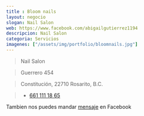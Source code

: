 ```yaml
---
title : Bloom nails
layout: negocio
slogan: Nail Salon
web: https://www.facebook.com/abigailgutierrez1194
descripcion: Nail Salon
categoria: Servicios
imagenes: ["/assets/img/portfolio/bloomnails.jpg"]
---
```


>Nail Salon

>Guerrero 454

>Constitución, 22710 Rosarito, B.C.

>* <a href="tel:+526611111865"> 661 111 18 65</a>

Tambien nos puedes mandar [mensaje](https://www.facebook.com/melissa.gtz.14) en Facebook
